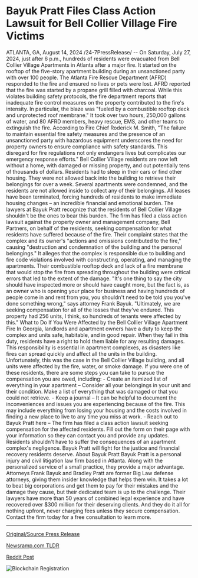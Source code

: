 # Bayuk Pratt Files Class Action Lawsuit for Bell Collier Village Fire Victims

ATLANTA, GA, August 14, 2024 /24-7PressRelease/ -- On Saturday, July 27, 2024, just after 6 p.m., hundreds of residents were evacuated from Bell Collier Village Apartments in Atlanta after a major fire. It started on the rooftop of the five-story apartment building during an unsanctioned party with over 100 people.  The Atlanta Fire Rescue Department (AFRD) responded to the fire and ensured no lives or pets were lost. AFRD reported that the fire was started by a propane grill filled with charcoal. While this violates building safety protocols, the fire department reports that inadequate fire control measures on the property contributed to the fire's intensity. In particular, the blaze was "fueled by a combustible rooftop deck and unprotected roof membrane." It took over two hours, 250,000 gallons of water, and 80 AFRD members, heavy rescue, EMS, and other teams to extinguish the fire.   According to Fire Chief Roderick M. Smith, "The failure to maintain essential fire safety measures and the presence of an unsanctioned party with hazardous equipment underscores the need for property owners to ensure compliance with safety standards. This disregard for fire regulations not only endangers lives but complicates our emergency response efforts."  Bell Collier Village residents are now left without a home, with damaged or missing property, and out potentially tens of thousands of dollars. Residents had to sleep in their cars or find other housing. They were not allowed back into the building to retrieve their belongings for over a week. Several apartments were condemned, and the residents are not allowed inside to collect any of their belongings. All leases have been terminated, forcing hundreds of residents to make immediate housing changes – an incredible financial and emotional burden.  The lawyers at Bayuk Pratt recognize that the residents of Bell Collier Village shouldn't be the ones to bear this burden. The firm has filed a class action lawsuit against the property owner and management company, Bell Partners, on behalf of the residents, seeking compensation for what residents have suffered because of the fire. Their complaint states that the complex and its owner's "actions and omissions contributed to the fire," causing "destruction and condemnation of the building and the personal belongings." It alleges that the complex is responsible due to building and fire code violations involved with constructing, operating, and managing the apartments. Their combustible rooftop deck and lack of a fire membrane that would stop the fire from spreading throughout the building were critical errors that led to the extent of the damage.  "It's one thing to say the city should have inspected more or should have caught more, but the fact is, as an owner who is opening your place for business and having hundreds of people come in and rent from you, you shouldn't need to be told you you've done something wrong," says attorney Frank Bayuk. "Ultimately, we are seeking compensation for all of the losses that they've endured. This property had 256 units, I think, so hundreds of tenants were affected by this."  What to Do If You Were Affected by the Bell Collier Village Apartment Fire  In Georgia, landlords and apartment owners have a duty to keep the complex and units safe, habitable, and in good repair. When they fail in this duty, residents have a right to hold them liable for any resulting damages. This responsibility is essential in apartment complexes, as disasters like fires can spread quickly and affect all the units in the building. Unfortunately, this was the case in the Bell Collier Village building, and all units were affected by the fire, water, or smoke damage.  If you were one of these residents, there are some steps you can take to pursue the compensation you are owed, including:  - Create an itemized list of everything in your apartment – Consider all your belongings in your unit and their condition. Make a list of everything that was damaged or that you could not retrieve. - Keep a journal – It can be helpful to document the inconveniences and issues you are experiencing because of the fire. This may include everything from losing your housing and the costs involved in finding a new place to live to any time you miss at work. - Reach out to Bayuk Pratt here – The firm has filed a class action lawsuit seeking compensation for the affected residents. Fill out the form on their page with your information so they can contact you and provide any updates.  Residents shouldn't have to suffer the consequences of an apartment complex's negligence. Bayuk Pratt will fight for the justice and financial recovery residents deserve.  About Bayuk Pratt  Bayuk Pratt is a personal injury and civil litigation law firm based in Atlanta. Along with the personalized service of a small practice, they provide a major advantage. Attorneys Frank Bayuk and Bradley Pratt are former Big Law defense attorneys, giving them insider knowledge that helps them win. It takes a lot to beat big corporations and get them to pay for their mistakes and the damage they cause, but their dedicated team is up to the challenge. Their lawyers have more than 50 years of combined legal experience and have recovered over $300 million for their deserving clients. And they do it all for nothing upfront, never charging fees unless they secure compensation. Contact the firm today for a free consultation to learn more. 

---

[Original/Source Press Release](https://www.24-7pressrelease.com/press-release/513391/bayuk-pratt-files-class-action-lawsuit-for-bell-collier-village-fire-victims)
                    

[Newsramp.com TLDR](None) 



[Reddit Post](https://www.reddit.com/r/newsramp/comments/1erv9pa/major_fire_at_bell_collier_village_apartments/) 



![Blockchain Registration](https://cdn.newsramp.app/24-7PressRelease/qrcode/248/14/rubyXUWt.webp)